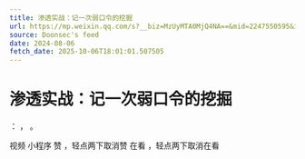 ```yaml
---
title: 渗透实战：记一次弱口令的挖掘
url: https://mp.weixin.qq.com/s?__biz=MzUyMTA0MjQ4NA==&mid=2247550595&idx=1&sn=eab2510024836ecc4185ba1a6ffad6a4
source: Doonsec's feed
date: 2024-08-06
fetch_date: 2025-10-06T18:01:01.507505
---
```


# 渗透实战：记一次弱口令的挖掘

：
，
。

视频
小程序
赞
，轻点两下取消赞
在看
，轻点两下取消在看